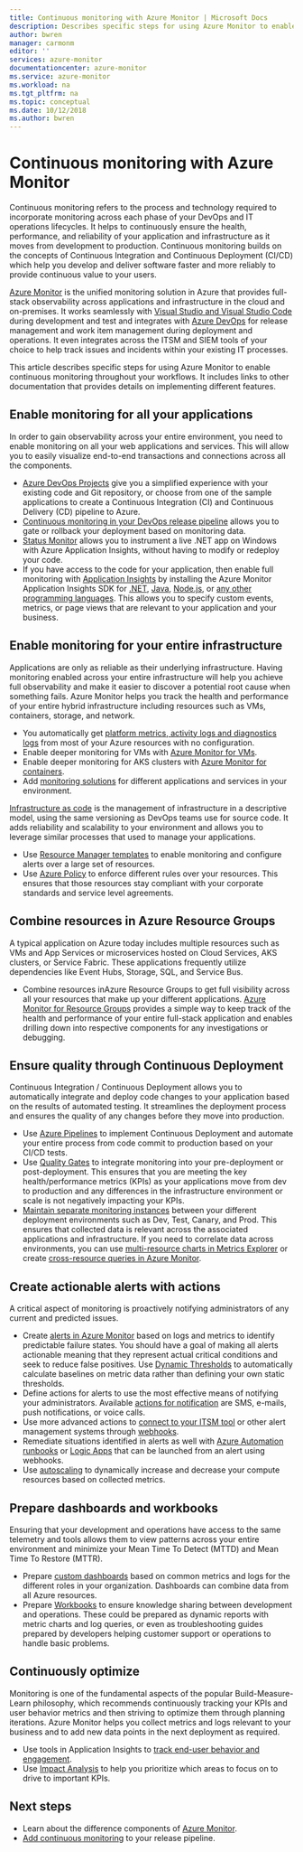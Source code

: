 ```yaml
---
title: Continuous monitoring with Azure Monitor | Microsoft Docs
description: Describes specific steps for using Azure Monitor to enable Continuous monitoring throughout your workflows.
author: bwren
manager: carmonm
editor: ''
services: azure-monitor
documentationcenter: azure-monitor
ms.service: azure-monitor
ms.workload: na
ms.tgt_pltfrm: na
ms.topic: conceptual
ms.date: 10/12/2018
ms.author: bwren
---
```


# Continuous monitoring with Azure Monitor

Continuous monitoring refers to the process and technology required to incorporate monitoring across each phase of your DevOps and IT operations lifecycles. It helps to continuously ensure the health, performance, and reliability of your application and infrastructure as it moves from development to production. Continuous monitoring builds on the concepts of Continuous Integration and Continuous Deployment (CI/CD) which help you develop and deliver software faster and more reliably to provide continuous value to your users.

[Azure Monitor](overview.md) is the unified monitoring solution in Azure that provides full-stack observability across applications and infrastructure in the cloud and on-premises. It works seamlessly with [Visual Studio and Visual Studio Code](https://visualstudio.microsoft.com/) during development and test and integrates with [Azure DevOps](/azure/devops/user-guide/index) for release management and work item management during deployment and operations. It even integrates across the ITSM and SIEM tools of your choice to help track issues and incidents within your existing IT processes.

This article describes specific steps for using Azure Monitor to enable continuous monitoring throughout your workflows. It includes links to other documentation that provides details on implementing different features.


## Enable monitoring for all your applications
In order to gain observability across your entire environment, you need to enable monitoring on all your web applications and services. This will allow you to easily visualize end-to-end transactions and connections across all the components.

- [Azure DevOps Projects](../devops-project/overview.md) give you a simplified experience with your existing code and Git repository, or choose from one of the sample applications to create a Continuous Integration (CI) and Continuous Delivery (CD) pipeline to Azure.
- [Continuous monitoring in your DevOps release pipeline](../azure-monitor/app/continuous-monitoring.md) allows you to gate or rollback your deployment based on monitoring data.
- [Status Monitor](../azure-monitor/app/monitor-performance-live-website-now.md)  allows you to instrument a live .NET app on Windows with Azure Application Insights, without having to modify or redeploy your code.
- If you have access to the code for your application, then enable full monitoring with [Application Insights](../azure-monitor/app/app-insights-overview.md) by installing the Azure Monitor Application Insights SDK for [.NET](../azure-monitor/learn/quick-monitor-portal.md), [Java](../azure-monitor/learn/java-quick-start.md), [Node.js](../azure-monitor/learn/nodejs-quick-start.md), or [any other programming languages](../azure-monitor/app/platforms.md). This allows you to specify custom events, metrics, or page views that are relevant to your application and your business.



## Enable monitoring for your entire infrastructure
Applications are only as reliable as their underlying infrastructure. Having monitoring enabled across your entire infrastructure will help you achieve full observability and make it easier to discover a potential root cause when something fails. Azure Monitor helps you track the health and performance of your entire hybrid infrastructure including resources such as VMs, containers, storage, and network.

- You automatically get [platform metrics, activity logs and diagnostics logs](platform/data-sources.md) from most of your Azure resources with no configuration.
- Enable deeper monitoring for VMs with [Azure Monitor for VMs](insights/vminsights-overview.md).
-  Enable deeper monitoring for AKS clusters with [Azure Monitor for containers](insights/container-insights-overview.md).
- Add [monitoring solutions](insights/solutions-inventory.md) for different applications and services in your environment.


[Infrastructure as code](/azure/devops/learn/what-is-infrastructure-as-code) is the management of infrastructure in a descriptive model, using the same versioning as DevOps teams use for source code. It adds reliability and scalability to your environment and allows you to leverage similar processes that used to manage your applications.

-  Use [Resource Manager templates](platform/template-workspace-configuration.md) to enable monitoring and configure alerts over a large set of resources.
- Use [Azure Policy](../governance/policy/overview.md) to enforce different rules over your resources. This ensures that those resources stay compliant with your corporate standards and service level agreements. 


##	Combine resources in Azure Resource Groups
A typical application on Azure today includes multiple resources such as VMs and App Services or microservices hosted on Cloud Services, AKS clusters, or Service Fabric. These applications frequently utilize dependencies like Event Hubs, Storage, SQL, and Service Bus.

- Combine resources inAzure Resource Groups to get full visibility across all your resources that make up your different applications. [Azure Monitor for Resource Groups](../azure-monitor/insights/resource-group-insights.md) provides a simple way to keep track of the health and performance of your entire full-stack application and enables drilling down into respective components for any investigations or debugging.

## Ensure quality through Continuous Deployment
Continuous Integration / Continuous Deployment allows you to automatically integrate and deploy code changes to your application based on the results of automated testing. It streamlines the deployment process and ensures the quality of any changes before they move into production.


- Use [Azure Pipelines](/azure/devops/pipelines) to implement Continuous Deployment and automate your entire process from code commit to production based on your CI/CD tests.
- Use [Quality Gates](/azure/devops/pipelines/release/approvals/gates) to integrate monitoring into your pre-deployment or post-deployment. This ensures that you are meeting the key health/performance metrics (KPIs) as your applications move from dev to production and any differences in the infrastructure environment or scale is not negatively impacting your KPIs.
- [Maintain separate monitoring instances](../azure-monitor/app/separate-resources.md) between your different deployment environments such as Dev, Test, Canary, and Prod. This ensures that collected data is relevant across the associated applications and infrastructure. If you need to correlate data across environments, you can use [multi-resource charts in Metrics Explorer](../azure-monitor/platform/metrics-charts.md) or create [cross-resource queries in Azure Monitor](log-query/cross-workspace-query.md).


## Create actionable alerts with actions
A critical aspect of monitoring is proactively notifying administrators of any current and predicted issues. 

- Create [alerts in Azure Monitor](../azure-monitor/platform/alerts-overview.md) based on logs and metrics to identify predictable failure states. You should have a goal of making all alerts actionable meaning that they represent actual critical conditions and seek to reduce false positives. Use [Dynamic Thresholds](platform/alerts-dynamic-thresholds.md) to automatically calculate baselines on metric data rather than defining your own static thresholds. 
- Define actions for alerts to use the most effective means of notifying your administrators. Available [actions for notification](platform/action-groups.md#create-an-action-group-by-using-the-azure-portal) are SMS, e-mails, push notifications, or voice calls.
- Use more advanced actions to [connect to your ITSM tool](platform/itsmc-overview.md) or other alert management systems through [webhooks](platform/activity-log-alerts-webhook.md).
- Remediate situations identified in alerts as well with [Azure Automation runbooks](../automation/automation-webhooks.md) or [Logic Apps](/connectors/custom-connectors/create-webhook-trigger) that can be launched from an alert using webhooks. 
- Use [autoscaling](../azure-monitor/learn/tutorial-autoscale-performance-schedule.md) to dynamically increase and decrease your compute resources based on collected metrics.

## Prepare dashboards and workbooks
Ensuring that your development and operations have access to the same telemetry and tools allows them to view patterns across your entire environment and minimize your Mean Time To Detect (MTTD) and Mean Time To Restore (MTTR).

- Prepare [custom dashboards](../azure-monitor/learn/tutorial-app-dashboards.md) based on common metrics and logs for the different roles in your organization. Dashboards can combine data from all Azure resources.
- Prepare [Workbooks](../azure-monitor/app/usage-workbooks.md) to ensure knowledge sharing between development and operations. These could be prepared as dynamic reports with metric charts and log queries, or even as troubleshooting guides prepared by developers helping customer support or operations to handle basic problems.

## Continuously optimize
 Monitoring is one of the fundamental aspects of the popular Build-Measure-Learn philosophy, which recommends continuously tracking your KPIs and user behavior metrics and then striving to optimize them through planning iterations. Azure Monitor helps you collect metrics and logs relevant to your business and to add new data points in the next deployment as required.

- Use tools in Application Insights to [track end-user behavior and engagement](../azure-monitor/learn/tutorial-users.md).
- Use [Impact Analysis](../azure-monitor/app/usage-impact.md) to help you prioritize which areas to focus on to drive to important KPIs.


## Next steps

- Learn about the difference components of [Azure Monitor](overview.md).
- [Add continuous monitoring](../azure-monitor/app/continuous-monitoring.md) to your release pipeline.